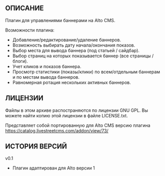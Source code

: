 ОПИСАНИЕ
--------

Плагин для управлениями баннерами на Alto CMS.

Возможности плагина:
* Добавление/редактирование/удаление баннеров.
* Возможность выбирать дату начала/окончания показов.
* Выбор места для вывода баннера (под статьей / сайдбар).
* Выбор страниц на которых показывается баннер (все страницы / блоги).
* Учет кликов и показов баннера.
* Просмотр статистики (показы/клики) по всем/отдельным баннерам и по местам вывода баннеров.
* Равномерная ротация нескольких активных баннеров.

ЛИЦЕНЗИИ
--------

Файлы в этом архиве распостраняются по лицензии GNU GPL. Вы можете найти копию
этой лицензии в файле LICENSE.txt.

Представляет собой портированную для Alto CMS версию плагина https://catalog.livestreetcms.com/addon/view/73/


ИСТОРИЯ ВЕРСИЙ
--------------

v0.1
* Плагин адаптирован для Alto версии 1
